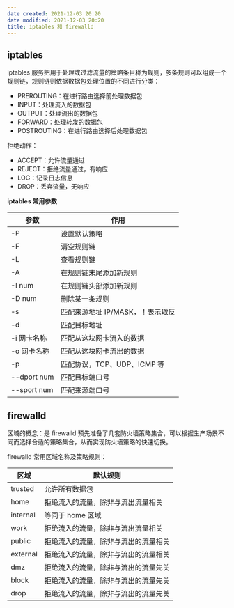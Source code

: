 ```yaml
---
date created: 2021-12-03 20:20
date modified: 2021-12-03 20:20
title: iptables 和 firewalld
---
```

## iptables

iptables 服务把用于处理或过滤流量的策略条目称为规则，多条规则可以组成一个规则链，规则链则依据数据包处理位置的不同进行分类：

- PREROUTING：在进行路由选择前处理数据包
- INPUT：处理流入的数据包
- OUTPUT：处理流出的数据包
- FORWARD：处理转发的数据包
- POSTROUTING：在进行路由选择后处理数据包

拒绝动作：

- ACCEPT：允许流量通过
- REJECT：拒绝流量通过，有响应
- LOG：记录日志信息
- DROP：丢弃流量，无响应

**iptables 常用参数**

| 参数        | 作用                             |
| ----------- | -------------------------------- |
| -P          | 设置默认策略                     |
| -F          | 清空规则链                       |
| -L          | 查看规则链                       |
| -A          | 在规则链末尾添加新规则           |
| -I num      | 在规则链头部添加新规则           |
| -D num      | 删除某一条规则                   |
| -s          | 匹配来源地址 IP/MASK，！表示取反 |
| -d          | 匹配目标地址                     |
| -i 网卡名称 | 匹配从这块网卡流入的数据         |
| -o 网卡名称 | 匹配从这块网卡流出的数据         |
| -p          | 匹配协议，TCP、UDP、ICMP 等       |
| --dport num | 匹配目标端口号                   |
| --sport num | 匹配来源端口号                   |



## firewalld

区域的概念：是 firewalld 预先准备了几套防火墙策略集合，可以根据生产场景不同而选择合适的策略集合，从而实现防火墙策略的快速切换。 

firewalld 常用区域名称及策略规则：

| 区域     | 默认规则                             |
| -------- | ------------------------------------ |
| trusted  | 允许所有数据包                       |
| home     | 拒绝流入的流量，除非与流出流量相关   |
| internal | 等同于 home 区域                     |
| work     | 拒绝流入的流量，除非与流出流量相关   |
| public   | 拒绝流入的流量，除非与流出的流量相关 |
| external | 拒绝流入的流量，除非与流出的流量相关 |
| dmz      | 拒绝流入的流量，除非与流出的流量先关 |
| block    | 拒绝流入的流量，除非与流出的流量先关 |
| drop     | 拒绝流入的流量，除非与流出的流量先关 |

